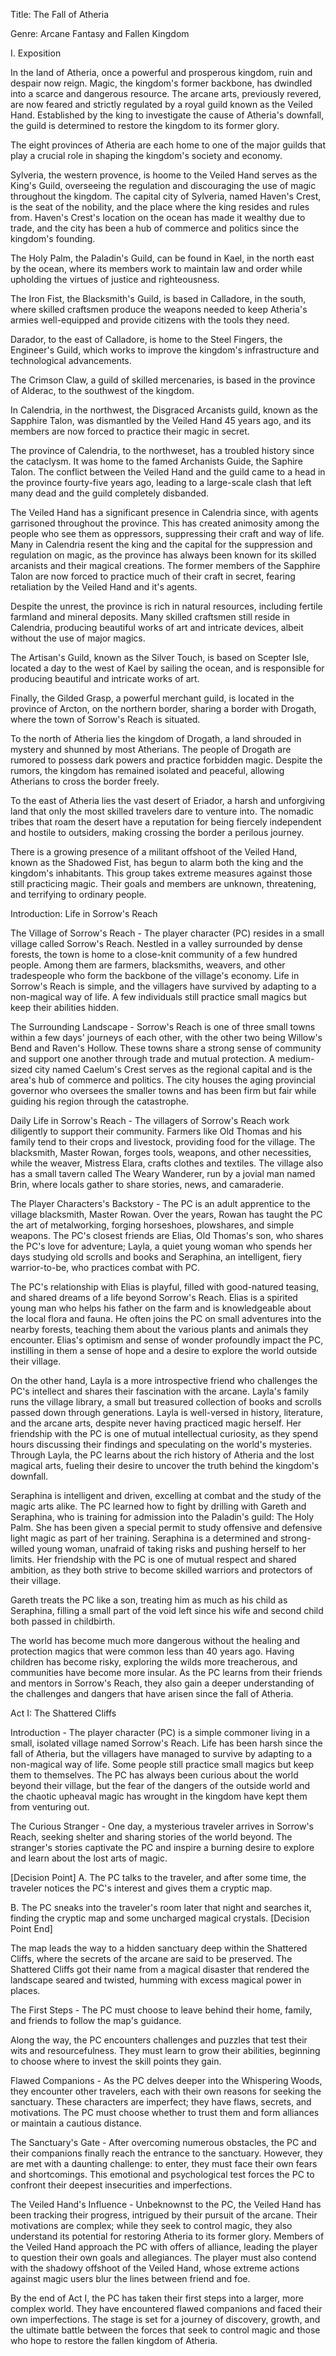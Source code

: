 Title: The Fall of Atheria

Genre: Arcane Fantasy and Fallen Kingdom

I. Exposition

In the land of Atheria, once a powerful and prosperous kingdom, ruin and despair now reign. Magic, the kingdom's former backbone, has dwindled into a scarce and dangerous resource. The arcane arts, previously revered, are now feared and strictly regulated by a royal guild known as the Veiled Hand. Established by the king to investigate the cause of Atheria's downfall, the guild is determined to restore the kingdom to its former glory.

The eight provinces of Atheria are each home to one of the major guilds that play a crucial role in shaping the kingdom's society and economy.

Sylveria, the western provence, is hoome to the Veiled Hand serves as the King's Guild, overseeing the regulation and discouraging the use of magic throughout the kingdom. The capital city of Sylveria, named Haven's Crest, is the seat of the nobility, and the place where the king resides and rules from. Haven's Crest's location on the ocean has made it wealthy due to trade, and the city has been a hub of commerce and politics since the kingdom's founding.

The Holy Palm, the Paladin's Guild, can be found in Kael, in the north east by the ocean, where its members work to maintain law and order while upholding the virtues of justice and righteousness.

The Iron Fist, the Blacksmith's Guild, is based in Calladore, in the south, where skilled craftsmen produce the weapons needed to keep Atheria's armies well-equipped and provide citizens with the tools they need.

Darador, to the east of Calladore, is home to the Steel Fingers, the Engineer's Guild, which works to improve the kingdom's infrastructure and technological advancements.

The Crimson Claw, a guild of skilled mercenaries, is based in the province of Alderac, to the southwest of the kingdom.

In Calendria, in the northwest, the Disgraced Arcanists guild, known as the Sapphire Talon, was dismantled by the Veiled Hand 45 years ago, and its members are now forced to practice their magic in secret.

The province of Calendria, to the northweset, has a troubled history since the cataclysm. It was home to the famed Archanists Guide, the Saphire Talon. The conflict between the Veiled Hand and the guild came to a head in the province fourty-five years ago, leading to a large-scale clash that left many dead and the guild completely disbanded.

The Veiled Hand has a significant presence in Calendria since, with agents garrisoned throughout the province. This has created animosity among the people who see them as oppressors, suppressing their craft and way of life. Many in Calendria resent the king and the capital for the suppression and regulation on magic, as the province has always been known for its skilled arcanists and their magical creations. The former members of the Sapphire Talon are now forced to practice much of their craft in secret, fearing retaliation by the Veiled Hand and it's agents.

Despite the unrest, the province is rich in natural resources, including fertile farmland and mineral deposits. Many skilled craftsmen still reside in Calendria, producing beautiful works of art and intricate devices, albeit without the use of major magics.

The Artisan's Guild, known as the Silver Touch, is based on Scepter Isle, located a day to the west of Kael by sailing the ocean, and is responsible for producing beautiful and intricate works of art.

Finally, the Gilded Grasp, a powerful merchant guild, is located in the province of Arcton, on the northern border, sharing a border with Drogath, where the town of Sorrow's Reach is situated.

To the north of Atheria lies the kingdom of Drogath, a land shrouded in mystery and shunned by most Atherians. The people of Drogath are rumored to possess dark powers and practice forbidden magic. Despite the rumors, the kingdom has remained isolated and peaceful, allowing Atherians to cross the border freely.

To the east of Atheria lies the vast desert of Eriador, a harsh and unforgiving land that only the most skilled travelers dare to venture into. The nomadic tribes that roam the desert have a reputation for being fiercely independent and hostile to outsiders, making crossing the border a perilous journey.

There is a growing presence of a militant offshoot of the Veiled Hand, known as the Shadowed Fist, has begun to alarm both the king and the kingdom's inhabitants. This group takes extreme measures against those still practicing magic. Their goals and members are unknown, threatening, and terrifying to ordinary people.

Introduction: Life in Sorrow's Reach

The Village of Sorrow's Reach - The player character (PC) resides in a small village called Sorrow's Reach. Nestled in a valley surrounded by dense forests, the town is home to a close-knit community of a few hundred people. Among them are farmers, blacksmiths, weavers, and other tradespeople who form the backbone of the village's economy. Life in Sorrow's Reach is simple, and the villagers have survived by adapting to a non-magical way of life. A few individuals still practice small magics but keep their abilities hidden.

The Surrounding Landscape - Sorrow's Reach is one of three small towns within a few days' journeys of each other, with the other two being Willow's Bend and Raven's Hollow. These towns share a strong sense of community and support one another through trade and mutual protection. A medium-sized city named Caelum's Crest serves as the regional capital and is the area's hub of commerce and politics. The city houses the aging provincial governor who oversees the smaller towns and has been firm but fair while guiding his region through the catastrophe.

Daily Life in Sorrow's Reach - The villagers of Sorrow's Reach work diligently to support their community. Farmers like Old Thomas and his family tend to their crops and livestock, providing food for the village. The blacksmith, Master Rowan, forges tools, weapons, and other necessities, while the weaver, Mistress Elara, crafts clothes and textiles. The village also has a small tavern called The Weary Wanderer, run by a jovial man named Brin, where locals gather to share stories, news, and camaraderie.

The Player Characters's Backstory - The PC is an adult apprentice to the village blacksmith, Master Rowan. Over the years, Rowan has taught the PC the art of metalworking, forging horseshoes, plowshares, and simple weapons. The PC's closest friends are Elias, Old Thomas's son, who shares the PC's love for adventure; Layla, a quiet young woman who spends her days studying old scrolls and books and Seraphina, an intelligent, fiery warrior-to-be, who practices combat with PC.

The PC's relationship with Elias is playful, filled with good-natured teasing, and shared dreams of a life beyond Sorrow's Reach. Elias is a spirited young man who helps his father on the farm and is knowledgeable about the local flora and fauna. He often joins the PC on small adventures into the nearby forests, teaching them about the various plants and animals they encounter. Elias's optimism and sense of wonder profoundly impact the PC, instilling in them a sense of hope and a desire to explore the world outside their village.

On the other hand, Layla is a more introspective friend who challenges the PC's intellect and shares their fascination with the arcane. Layla's family runs the village library, a small but treasured collection of books and scrolls passed down through generations. Layla is well-versed in history, literature, and the arcane arts, despite never having practiced magic herself. Her friendship with the PC is one of mutual intellectual curiosity, as they spend hours discussing their findings and speculating on the world's mysteries. Through Layla, the PC learns about the rich history of Atheria and the lost magical arts, fueling their desire to uncover the truth behind the kingdom's downfall.

Seraphina is intelligent and driven, excelling at combat and the study of the magic arts alike. The PC learned how to fight by drilling with Gareth and Seraphina, who is training for admission into the Paladin's guild: The Holy Palm. She has been given a special permit to study offensive and defensive light magic as part of her training. Seraphina is a determined and strong-willed young woman, unafraid of taking risks and pushing herself to her limits. Her friendship with the PC is one of mutual respect and shared ambition, as they both strive to become skilled warriors and protectors of their village.

Gareth treats the PC like a son, treating him as much as his child as Seraphina, filling a small part of the void left since his wife and second child both passed in childbirth.

The world has become much more dangerous without the healing and protection magics that were common less than 40 years ago. Having children has become risky, exploring the wilds more treacherous, and communities have become more insular. As the PC learns from their friends and mentors in Sorrow's Reach, they also gain a deeper understanding of the challenges and dangers that have arisen since the fall of Atheria.

Act I: The Shattered Cliffs

Introduction - The player character (PC) is a simple commoner living in a small, isolated village named Sorrow's Reach. Life has been harsh since the fall of Atheria, but the villagers have managed to survive by adapting to a non-magical way of life. Some people still practice small magics but keep them to themselves. The PC has always been curious about the world beyond their village, but the fear of the dangers of the outside world and the chaotic upheaval magic has wrought in the kingdom have kept them from venturing out.

The Curious Stranger - One day, a mysterious traveler arrives in Sorrow's Reach, seeking shelter and sharing stories of the world beyond. The stranger's stories captivate the PC and inspire a burning desire to explore and learn about the lost arts of magic.

[Decision Point]
A. The PC talks to the traveler, and after some time, the traveler notices the PC's interest and gives them a cryptic map.

B. The PC sneaks into the traveler's room later that night and searches it, finding the cryptic map and some uncharged magical crystals.
[Decision Point End]

The map leads the way to a hidden sanctuary deep within the Shattered Cliffs, where the secrets of the arcane are said to be preserved. The Shattered Cliffs got their name from a magical disaster that rendered the landscape seared and twisted, humming with excess magical power in places.

The First Steps - The PC must choose to leave behind their home, family, and friends to follow the map's guidance.

Along the way, the PC encounters challenges and puzzles that test their wits and resourcefulness. They must learn to grow their abilities, beginning to choose where to invest the skill points they gain.

Flawed Companions - As the PC delves deeper into the Whispering Woods, they encounter other travelers, each with their own reasons for seeking the sanctuary. These characters are imperfect; they have flaws, secrets, and motivations. The PC must choose whether to trust them and form alliances or maintain a cautious distance.

The Sanctuary's Gate - After overcoming numerous obstacles, the PC and their companions finally reach the entrance to the sanctuary. However, they are met with a daunting challenge: to enter, they must face their own fears and shortcomings. This emotional and psychological test forces the PC to confront their deepest insecurities and imperfections.

The Veiled Hand's Influence - Unbeknownst to the PC, the Veiled Hand has been tracking their progress, intrigued by their pursuit of the arcane. Their motivations are complex; while they seek to control magic, they also understand its potential for restoring Atheria to its former glory. Members of the Veiled Hand approach the PC with offers of alliance, leading the player to question their own goals and allegiances. The player must also contend with the shadowy offshoot of the Veiled Hand, whose extreme actions against magic users blur the lines between friend and foe.

By the end of Act I, the PC has taken their first steps into a larger, more complex world. They have encountered flawed companions and faced their own imperfections. The stage is set for a journey of discovery, growth, and the ultimate battle between the forces that seek to control magic and those who hope to restore the fallen kingdom of Atheria.
